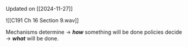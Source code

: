 Updated on [[2024-11-27]]

![[C191 Ch 16 Section 9.wav]]


Mechanisms determine → **_how_** something will be done
policies decide → **_what_** will be done.
